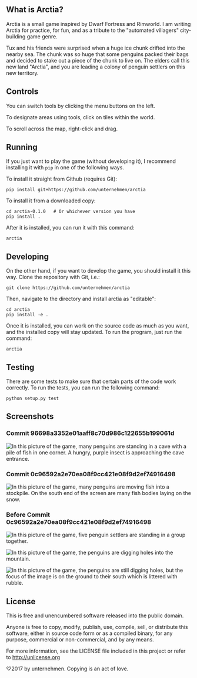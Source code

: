 ## What is Arctia?
Arctia is a small game inspired by Dwarf Fortress and Rimworld.
I am writing Arctia for practice, for fun, and as a tribute to the
"automated villagers" city-building game genre.

Tux and his friends were surprised when a huge ice chunk drifted
into the nearby sea.  The chunk was so huge that some penguins packed
their bags and decided to stake out a piece of the chunk to live on.
The elders call this new land "Arctia", and you are leading a colony
of penguin settlers on this new territory.

## Controls
You can switch tools by clicking the menu buttons on the left.

To designate areas using tools, click on tiles within the world.

To scroll across the map, right-click and drag.

## Running
If you just want to play the game (without developing it), I recommend
installing it with `pip` in one of the following ways.

To install it straight from Github (requires Git):

    pip install git+https://github.com/unternehmen/arctia

To install it from a downloaded copy:

    cd arctia-0.1.0   # Or whichever version you have
    pip install .

After it is installed, you can run it with this command:

    arctia

## Developing
On the other hand, if you want to develop the game, you should install
it this way.  Clone the repository with Git, i.e.:

    git clone https://github.com/unternehmen/arctia

Then, navigate to the directory and install arctia as "editable":

    cd arctia
    pip install -e .

Once it is installed, you can work on the source code as much as you
want, and the installed copy will stay updated.  To run the program,
just run the command:

    arctia

## Testing
There are some tests to make sure that certain parts of the code
work correctly.  To run the tests, you can run the following command:

    python setup.py test

## Screenshots

### Commit 96698a3352e01aaff8c70d986c122655b199061d
![In this picture of the game, many penguins are standing in a cave with a pile of fish in one corner.  A hungry, purple insect is approaching the cave entrance.](screen5.png)


### Commit 0c96592a2e70ea08f9cc421e08f9d2ef74916498
![In this picture of the game, many penguins are moving fish into a stockpile.  On the south end of the screen are many fish bodies laying on the snow.](screen4.png)


### Before Commit 0c96592a2e70ea08f9cc421e08f9d2ef74916498
![In this picture of the game, five penguin settlers are standing in a group together.](screen1.png)

![In this picture of the game, the penguins are digging holes into the mountain.](screen2.png)

![In this picture of the game, the penguins are still digging holes, but the focus of the image is on the ground to their south which is littered with rubble.](screen3.png)

## License
This is free and unencumbered software released into the public domain.

Anyone is free to copy, modify, publish, use, compile, sell, or
distribute this software, either in source code form or as a compiled
binary, for any purpose, commercial or non-commercial, and by any
means.

For more information, see the LICENSE file included in this project
or refer to <http://unlicense.org>

♡2017 by unternehmen.  Copying is an act of love.
